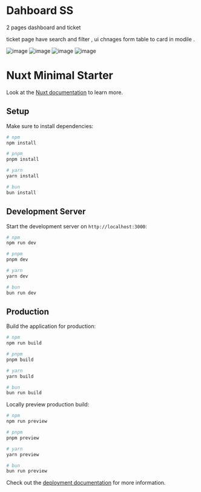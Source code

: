 # Dahboard SS

2 pages 
dashboard and ticket 

ticket page have search and filter , ui chnages form table to card in modile .

![image](https://github.com/user-attachments/assets/d34c65ec-d8db-4d00-af27-7d6208af3c28)
![image](https://github.com/user-attachments/assets/afc703cb-4e7d-4601-aeb1-7915a3785c0e)
![image](https://github.com/user-attachments/assets/fd857767-9a54-4e6c-8b96-bbf36ff4658e)
![image](https://github.com/user-attachments/assets/67a982fd-7ec7-46ef-9271-451ec5b96ec9)






# Nuxt Minimal Starter

Look at the [Nuxt documentation](https://nuxt.com/docs/getting-started/introduction) to learn more.

## Setup

Make sure to install dependencies:

```bash
# npm
npm install

# pnpm
pnpm install

# yarn
yarn install

# bun
bun install
```

## Development Server

Start the development server on `http://localhost:3000`:

```bash
# npm
npm run dev

# pnpm
pnpm dev

# yarn
yarn dev

# bun
bun run dev
```

## Production

Build the application for production:

```bash
# npm
npm run build

# pnpm
pnpm build

# yarn
yarn build

# bun
bun run build
```

Locally preview production build:

```bash
# npm
npm run preview

# pnpm
pnpm preview

# yarn
yarn preview

# bun
bun run preview
```

Check out the [deployment documentation](https://nuxt.com/docs/getting-started/deployment) for more information.
